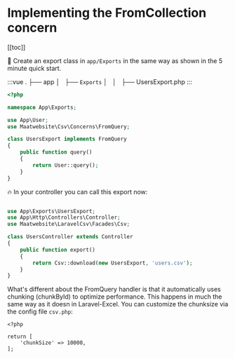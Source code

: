 # Implementing the FromCollection concern

[[toc]]

:muscle: Create an export class in `app/Exports` in the same way as shown in the 5 minute quick start.

:::vue
.
├── app
│   ├── `Exports` 
│   │   ├── UsersExport.php
:::

```php
<?php

namespace App\Exports;

use App\User;
use Maatwebsite\Csv\Concerns\FromQuery;

class UsersExport implements FromQuery
{
    public function query()
    {
        return User::query();
    }
}
```

:fire: In your controller you can call this export now:

```php

use App\Exports\UsersExport;
use App\Http\Controllers\Controller;
use Maatwebsite\LaravelCsv\Facades\Csv;

class UsersController extends Controller 
{
    public function export() 
    {
        return Csv::download(new UsersExport, 'users.csv');
    }
}
```

What's different about the FromQuery handler is that it automatically uses chunking (chunkById) to optimize performance. This happens in much the same way as it doesn in Laravel-Excel. 
You can customize the chunksize via the config file `csv.php`:

```
<?php

return [
    'chunkSize' => 10000,
];

```
